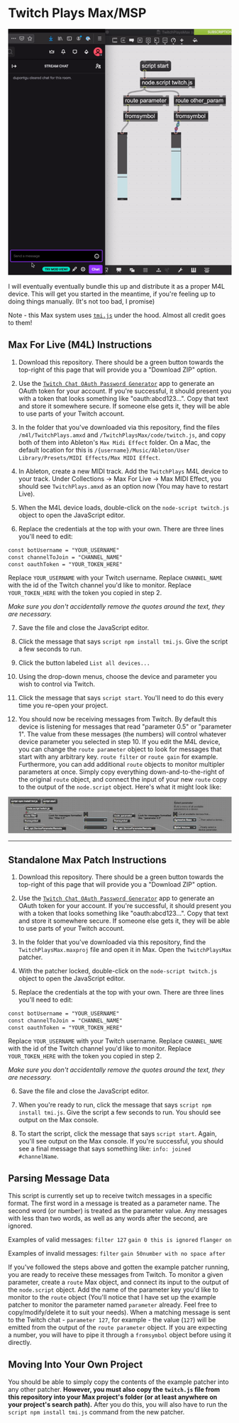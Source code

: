 # Twitch Plays Max/MSP

![Twitch Plays Max GIF](/.docs/max_twitch.gif)


I will eventually eventually bundle this up and distribute it as a proper M4L device.
This will get you started in the meantime, if you're feeling up to doing things manually.
(It's not too bad, I promise)

Note - this Max system uses [`tmi.js`](https://github.com/tmijs) under the hood. Almost all credit goes to them!

## Max For Live (M4L) Instructions

1. Download this repository. There should be a green button towards the top-right of this page that will provide you a "Download ZIP" option.

2. Use the [`Twitch Chat OAuth Password Generator`](https://twitchapps.com/tmi) app to generate an OAuth token for your account.  If you're successful, it should present you with a token that looks something like "oauth:abcd123...".  Copy that text and store it somewhere secure. If someone else gets it, they will be able to use parts of your Twitch account.

3. In the folder that you've downloaded via this repository, find the files `/m4l/TwitchPlays.amxd` and `/TwitchPlaysMax/code/twitch.js`, and copy both of them into Ableton's `Max Midi Effect` folder. On a Mac, the default location for this is `/{username}/Music/Ableton/User Library/Presets/MIDI Effects/Max MIDI Effect`. 

4. In Ableton, create a new MIDI track.  Add the `TwitchPlays` M4L device to your track. Under Collections -> Max For Live -> Max MIDI Effect, you should see `TwitchPlays.amxd` as an option now (You may have to restart Live).

5. When the M4L device loads, double-click on the `node-script twitch.js` object to open the JavaScript editor.

6. Replace the credentials at the top with your own.  There are three lines you'll need to edit:
```
const botUsername = "YOUR_USERNAME"
const channelToJoin = "CHANNEL_NAME"
const oauthToken = "YOUR_TOKEN_HERE"
```
Replace `YOUR_USERNAME` with your Twitch username.
Replace `CHANNEL_NAME` with the id of the Twitch channel you'd like to monitor.
Replace `YOUR_TOKEN_HERE` with the token you copied in step 2.

_Make sure you don't accidentally remove the quotes around the text, they are necessary._

7. Save the file and close the JavaScript editor.

8. Click the message that says `script npm install tmi.js`.  Give the script a few seconds to run.

9. Click the button labeled `List all devices...`

10. Using the drop-down menus, choose the device and parameter you wish to control via Twitch.

11. Click the message that says `script start`. You'll need to do this every time you re-open your project.

12. You should now be receiving messages from Twitch. By default this device is listening for messages that read "parameter 0.5" or "parameter 1".  The value from these messages (the numbers) will control whatever device parameter you selected in step 10. If you edit the M4L device, you can change the `route parameter` object to look for messages that start with any arbitrary key. `route filter` or `route gain` for example.  Furthermore, you can add additional `route` objects to monitor multipler parameters at once. Simply copy everything down-and-to-the-right of the original `route` object, and connect the input of your new `route` copy to the output of the `node.script` object. Here's what it might look like:

![Twitch Plays Max For Live](/.docs/max_twitch_filter.png)

---

## Standalone Max Patch Instructions

1. Download this repository. There should be a green button towards the top-right of this page that will provide you a "Download ZIP" option.

2. Use the [`Twitch Chat OAuth Password Generator`](https://twitchapps.com/tmi) app to generate an OAuth token for your account.  If you're successful, it should present you with a token that looks something like "oauth:abcd123...".  Copy that text and store it somewhere secure. If someone else gets it, they will be able to use parts of your Twitch account.

3. In the folder that you've downloaded via this repository, find the `TwitchPlaysMax.maxproj` file and open it in Max. Open the `TwitchPlaysMax` patcher.

4. With the patcher locked, double-click on the `node-script twitch.js` object to open the JavaScript editor.

5. Replace the credentials at the top with your own.  There are three lines you'll need to edit:
```
const botUsername = "YOUR_USERNAME"
const channelToJoin = "CHANNEL_NAME"
const oauthToken = "YOUR_TOKEN_HERE"
```
Replace `YOUR_USERNAME` with your Twitch username.
Replace `CHANNEL_NAME` with the id of the Twitch channel you'd like to monitor.
Replace `YOUR_TOKEN_HERE` with the token you copied in step 2.

_Make sure you don't accidentally remove the quotes around the text, they are necessary._

6. Save the file and close the JavaScript editor.

7. When you're ready to run, click the message that says `script npm install tmi.js`.  Give the script a few seconds to run. You should see output on the Max console.

8. To start the script, click the message that says `script start`. Again, you'll see output on the Max console. If you're successful, you should see a final message that says something like: `info: joined #channelName`.

## Parsing Message Data

This script is currently set up to receive twitch messages in a specific format. The first word in a message is treated as a parameter name.  The second word (or number) is treated as the parameter value. Any messages with less than two words, as well as any words after the second, are ignored. 

Examples of valid messages:
`filter 127`
`gain 0 this is ignored`
`flanger on`

Examples of invalid messages:
`filter`
`gain 50number with no space after`

If you've followed the steps above and gotten the example patcher running, you are ready to receive these messages from Twitch. To monitor a given parameter, create a `route` Max object, and connect its input to the output of the `node.script` object.  Add the name of the parameter key you'd like to monitor to the `route` object (You'll notice that I have set up the example patcher to monitor the parameter named `parameter` already.  Feel free to copy/modify/delete it to suit your needs).  When a matching message is sent to the Twitch chat - `parameter 127`, for example - the value (`127`) will be emitted from the output of the `route parameter` object. If you are expecting a number, you will have to pipe it through a `fromsymbol` object before using it directly.

## Moving Into Your Own Project

You should be able to simply copy the contents of the example patcher into any other patcher. **However, you must also copy the `twitch.js` file from this repository into your Max project's folder (or at least anywhere on your project's search path).** After you do this, you will also have to run the `script npm install tmi.js` command from the new patcher.




